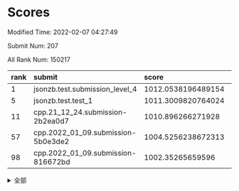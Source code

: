 # Scores

Modified Time: 2022-02-07 04:27:49

Submit Num: 207

All Rank Num: 150217

| rank |               submit               |       score        |       sigma        | pk_num |
| :--- | :--------------------------------- | :----------------- | :----------------- | :----- |
| 1    | jsonzb.test.submission_level_4     | 1012.0538196489154 | 0.7876825326506325 | 2906   |
| 5    | jsonzb.test.test_1                 | 1011.3009820764024 | 0.7882212260206529 | 2905   |
| 11   | cpp.21_12_24.submission-2b2ea0d7   | 1010.896266271928  | 0.7434078559557876 | 2900   |
| 57   | cpp.2022_01_09.submission-5b0e3de2 | 1004.5256238672313 | 0.7273542212221428 | 2904   |
| 98   | cpp.2022_01_09.submission-816672bd | 1002.35265659596   | 0.7155681213396994 | 2901   |


<details>
<summary>全部</summary>

| rank |                 submit                 |       score        |       sigma        | pk_num |
| :--- | :------------------------------------- | :----------------- | :----------------- | :----- |
| 1    | jsonzb.test.submission_level_4         | 1012.0538196489154 | 0.7876825326506325 | 2906   |
| 2    | gobigger.level_3.submission_level_3_4  | 1011.7635924444573 | 0.7599679226335452 | 2900   |
| 3    | gobigger.level_3.submission_level_3_21 | 1011.662078871066  | 0.7665506704534025 | 2905   |
| 4    | gobigger.level_3.submission_level_3_37 | 1011.4594498795706 | 0.7734205817953669 | 2908   |
| 5    | jsonzb.test.test_1                     | 1011.3009820764024 | 0.7882212260206529 | 2905   |
| 6    | gobigger.level_3.submission_level_3_9  | 1011.249170533584  | 0.7945059072375882 | 2904   |
| 7    | gobigger.level_3.submission_level_3_6  | 1011.2140866919696 | 0.7720510055002658 | 2901   |
| 8    | gobigger.level_3.submission_level_3_39 | 1011.1578504020415 | 0.7544685702104998 | 2905   |
| 9    | gobigger.level_3.submission_level_3_13 | 1010.9420526936312 | 0.7576720747826351 | 2908   |
| 10   | gobigger.level_3.submission_level_3_33 | 1010.9122301007574 | 0.7604228834570301 | 2904   |
| 11   | cpp.21_12_24.submission-2b2ea0d7       | 1010.896266271928  | 0.7434078559557876 | 2900   |
| 12   | gobigger.level_3.submission_level_3_5  | 1010.7490887524181 | 0.765550772273035  | 2901   |
| 13   | gobigger.level_3.submission_level_3_48 | 1010.6861092177523 | 0.7551433805747539 | 2896   |
| 14   | gobigger.level_3.submission_level_3_23 | 1010.6762766420809 | 0.7812586168733386 | 2910   |
| 15   | gobigger.level_3.submission_level_3_8  | 1010.6749934983695 | 0.7665984327887704 | 2903   |
| 16   | gobigger.level_3.submission_level_3_17 | 1010.4693524696946 | 0.7548956153718728 | 2903   |
| 17   | gobigger.level_3.submission_level_3_45 | 1010.4143871846057 | 0.7440292338227815 | 2900   |
| 18   | gobigger.level_3.submission_level_3_42 | 1010.407494469681  | 0.7875222655095224 | 2909   |
| 19   | gobigger.level_3.submission_level_3_36 | 1010.4034567468061 | 0.7791021095262757 | 2904   |
| 20   | gobigger.level_3.submission_level_3_32 | 1010.2237225655855 | 0.7701986906434495 | 2903   |
| 21   | gobigger.level_3.submission_level_3_19 | 1010.1543046734942 | 0.7668659478021406 | 2907   |
| 22   | gobigger.level_3.submission_level_3_1  | 1010.1345780305322 | 0.7406759587671042 | 2901   |
| 23   | gobigger.level_3.submission_level_3_31 | 1010.1067994244928 | 0.7548282885826872 | 2907   |
| 24   | gobigger.level_3.submission_level_3_30 | 1010.105635699278  | 0.7659793435781971 | 2903   |
| 25   | gobigger.level_3.submission_level_3_2  | 1010.0711017900137 | 0.7328665693291977 | 2905   |
| 26   | gobigger.level_3.submission_level_3_25 | 1010.0405527837755 | 0.7704695846031401 | 2904   |
| 27   | gobigger.level_3.submission_level_3_29 | 1009.9781024501489 | 0.7637884973432839 | 2900   |
| 28   | gobigger.level_3.submission_level_3_18 | 1009.9127684539643 | 0.7680352872513089 | 2904   |
| 29   | gobigger.level_3.submission_level_3_7  | 1009.8662786726912 | 0.7722817939180198 | 2904   |
| 30   | gobigger.level_3.submission_level_3_22 | 1009.8008227681732 | 0.7695538547058663 | 2906   |
| 31   | gobigger.level_3.submission_level_3_44 | 1009.7204528101902 | 0.7668507805277157 | 2903   |
| 32   | gobigger.level_3.submission_level_3_40 | 1009.6887734432923 | 0.755087632625343  | 2904   |
| 33   | gobigger.level_3.submission_level_3_3  | 1009.5681965904428 | 0.7661560465573857 | 2904   |
| 34   | gobigger.level_3.submission_level_3_46 | 1009.4858501853555 | 0.7437626966343192 | 2905   |
| 35   | gobigger.level_3.submission_level_3_41 | 1009.4634784294784 | 0.7423190958983843 | 2903   |
| 36   | gobigger.level_3.submission_level_3_35 | 1009.4554329141997 | 0.7453482623245586 | 2904   |
| 37   | gobigger.level_3.submission_level_3_38 | 1009.3695676762883 | 0.7579078737003813 | 2900   |
| 38   | gobigger.level_3.submission_level_3_49 | 1009.3479646544984 | 0.7587318905762562 | 2905   |
| 39   | gobigger.level_3.submission_level_3_14 | 1009.3266434423481 | 0.7452166852659817 | 2898   |
| 40   | gobigger.level_3.submission_level_3_12 | 1009.2802754836467 | 0.7685892870977196 | 2898   |
| 41   | gobigger.level_3.submission_level_3_16 | 1009.1105676368916 | 0.7548119938653558 | 2909   |
| 42   | gobigger.level_3.submission_level_3_10 | 1008.9809501453283 | 0.7415689294456911 | 2904   |
| 43   | gobigger.level_3.submission_level_3_11 | 1008.9414681970533 | 0.743461328577416  | 2904   |
| 44   | gobigger.level_3.submission_level_3_0  | 1008.9411973935364 | 0.7630005874748824 | 2904   |
| 45   | gobigger.level_3.submission_level_3_15 | 1008.9200457538635 | 0.7274416884134014 | 2897   |
| 46   | gobigger.level_3.submission_level_3_28 | 1008.9171891517301 | 0.7462294108385528 | 2900   |
| 47   | gobigger.level_3.submission_level_3_47 | 1008.8800265191676 | 0.7435832773474079 | 2901   |
| 48   | gobigger.level_3.submission_level_3_26 | 1008.8639696508695 | 0.7250888570809295 | 2900   |
| 49   | gobigger.level_3.submission_level_3_43 | 1008.8185319221246 | 0.7435727547302778 | 2907   |
| 50   | gobigger.level_3.submission_level_3_24 | 1008.7945838074982 | 0.7744108007412563 | 2902   |
| 51   | gobigger.level_3.submission_level_3_27 | 1008.6039081484779 | 0.7372643218003061 | 2903   |
| 52   | gobigger.level_3.submission_level_3_34 | 1008.4502292434688 | 0.7421966263710369 | 2904   |
| 53   | gobigger.level_3.submission_level_3_20 | 1008.2699344088109 | 0.7389141453466544 | 2902   |
| 54   | gobigger.level_1.submission_level_1_42 | 1004.7316102081344 | 0.7247852804080107 | 2901   |
| 55   | gobigger.level_1.submission_level_1_39 | 1004.7282020078612 | 0.7327552501630324 | 2902   |
| 56   | gobigger.level_1.submission_level_1_8  | 1004.5627687725154 | 0.7068536846011811 | 2905   |
| 57   | cpp.2022_01_09.submission-5b0e3de2     | 1004.5256238672313 | 0.7273542212221428 | 2904   |
| 58   | gobigger.level_1.submission_level_1_21 | 1004.4219249975639 | 0.7182044482032857 | 2900   |
| 59   | gobigger.level_1.submission_level_1_15 | 1004.3596863395306 | 0.7165243693983847 | 2906   |
| 60   | gobigger.level_1.submission_level_1_41 | 1004.3296982147978 | 0.7040884020242492 | 2902   |
| 61   | gobigger.level_1.submission_level_1_23 | 1004.3001396113482 | 0.7062795519082201 | 2904   |
| 62   | gobigger.level_1.submission_level_1_47 | 1004.2995704648548 | 0.7176489025194615 | 2899   |
| 63   | gobigger.level_1.submission_level_1_20 | 1004.1541353756578 | 0.7163308152309935 | 2901   |
| 64   | gobigger.level_1.submission_level_1_27 | 1004.1142931253237 | 0.715731260604923  | 2901   |
| 65   | gobigger.level_1.submission_level_1_14 | 1004.1109714698524 | 0.723923875204431  | 2900   |
| 66   | gobigger.level_1.submission_level_1_46 | 1003.971213410992  | 0.7175081792048609 | 2905   |
| 67   | gobigger.level_1.submission_level_1_49 | 1003.9685768316193 | 0.7152209045350955 | 2906   |
| 68   | gobigger.level_1.submission_level_1_19 | 1003.9080107802544 | 0.7195925753985972 | 2901   |
| 69   | gobigger.level_1.submission_level_1_24 | 1003.8224783048549 | 0.7193359555061369 | 2904   |
| 70   | gobigger.level_1.submission_level_1_34 | 1003.76818444861   | 0.7194292126332823 | 2898   |
| 71   | gobigger.level_1.submission_level_1_10 | 1003.745236178112  | 0.7201289413005314 | 2899   |
| 72   | gobigger.level_1.submission_level_1_29 | 1003.6816080055212 | 0.7132145319972458 | 2903   |
| 73   | gobigger.level_1.submission_level_1_12 | 1003.6608302411016 | 0.7122550575024513 | 2899   |
| 74   | gobigger.level_1.submission_level_1_32 | 1003.6523070763517 | 0.7010099923997077 | 2902   |
| 75   | gobigger.level_1.submission_level_1_17 | 1003.6269408930713 | 0.7150873526825073 | 2908   |
| 76   | gobigger.level_1.submission_level_1_44 | 1003.6128237777391 | 0.7122849412360568 | 2904   |
| 77   | gobigger.level_1.submission_level_1_13 | 1003.5680246215255 | 0.7128421807930333 | 2899   |
| 78   | gobigger.level_1.submission_level_1_35 | 1003.5476906519594 | 0.7124152505193941 | 2901   |
| 79   | gobigger.level_1.submission_level_1_16 | 1003.5208253984047 | 0.7019953983103429 | 2906   |
| 80   | gobigger.level_1.submission_level_1_40 | 1003.5107047956251 | 0.7001124490885352 | 2907   |
| 81   | gobigger.level_1.submission_level_1_33 | 1003.4663738268898 | 0.7166400849056516 | 2902   |
| 82   | gobigger.level_1.submission_level_1_6  | 1003.4606449209897 | 0.7247864904441832 | 2904   |
| 83   | gobigger.level_1.submission_level_1_1  | 1003.347683119563  | 0.7177909294140336 | 2903   |
| 84   | gobigger.level_1.submission_level_1_18 | 1003.3319656976207 | 0.7199336583579208 | 2905   |
| 85   | gobigger.level_1.submission_level_1_48 | 1003.290786020802  | 0.7101623961469056 | 2903   |
| 86   | gobigger.level_1.submission_level_1_11 | 1003.1907200655475 | 0.7138496010366747 | 2901   |
| 87   | gobigger.level_1.submission_level_1_37 | 1003.0371106231729 | 0.7012552955334999 | 2903   |
| 88   | gobigger.level_1.submission_level_1_25 | 1002.9465599782358 | 0.7208970487466544 | 2902   |
| 89   | gobigger.level_1.submission_level_1_31 | 1002.9318647557496 | 0.706851474256668  | 2906   |
| 90   | gobigger.level_1.submission_level_1_0  | 1002.9186279603863 | 0.7293858341661077 | 2907   |
| 91   | gobigger.level_1.submission_level_1_30 | 1002.8683205027231 | 0.7092693103749178 | 2909   |
| 92   | gobigger.level_1.submission_level_1_2  | 1002.8385173284639 | 0.7178064589476266 | 2902   |
| 93   | gobigger.level_1.submission_level_1_9  | 1002.717414304945  | 0.708641913691219  | 2902   |
| 94   | gobigger.level_1.submission_level_1_3  | 1002.5994106764357 | 0.7217139119133239 | 2904   |
| 95   | gobigger.level_1.submission_level_1_38 | 1002.5323061816771 | 0.7085400961114896 | 2902   |
| 96   | gobigger.level_1.submission_level_1_22 | 1002.4046804329441 | 0.7216201233388144 | 2901   |
| 97   | gobigger.level_1.submission_level_1_43 | 1002.3874876759113 | 0.7058456806165031 | 2908   |
| 98   | cpp.2022_01_09.submission-816672bd     | 1002.35265659596   | 0.7155681213396994 | 2901   |
| 99   | gobigger.level_1.submission_level_1_28 | 1002.3000096948944 | 0.715099013272715  | 2904   |
| 100  | gobigger.level_1.submission_level_1_45 | 1002.2915003381635 | 0.7120851141556398 | 2899   |
| 101  | gobigger.level_1.submission_level_1_5  | 1002.2790277458766 | 0.7151874794594312 | 2896   |
| 102  | gobigger.level_1.submission_level_1_36 | 1002.0826715681898 | 0.7093573407950287 | 2904   |
| 103  | gobigger.level_1.submission_level_1_4  | 1002.059670332286  | 0.7140693246640251 | 2903   |
| 104  | gobigger.level_1.submission_level_1_7  | 1002.0037770442963 | 0.7155717576838637 | 2901   |
| 105  | gobigger.level_1.submission_level_1_26 | 1001.5863669890538 | 0.7205508304197475 | 2900   |
| 106  | gobigger.random.submission_random_25   | 997.1897849317978  | 0.6879021480918874 | 2903   |
| 107  | gobigger.random.submission_random_44   | 997.1309591480523  | 0.7040021724645434 | 2906   |
| 108  | gobigger.random.submission_random_1    | 996.993160940901   | 0.7031690214555092 | 2901   |
| 109  | gobigger.random.submission_random_11   | 996.8817236137618  | 0.7189875882106499 | 2903   |
| 110  | gobigger.random.submission_random_48   | 996.7699245039053  | 0.721114957201073  | 2906   |
| 111  | gobigger.random.submission_random_32   | 996.7356223409803  | 0.711579481902534  | 2901   |
| 112  | gobigger.random.submission_random_38   | 996.6319438136801  | 0.7129301335929482 | 2903   |
| 113  | gobigger.random.submission_random_30   | 996.5684270655324  | 0.7182195853292163 | 2909   |
| 114  | gobigger.random.submission_random_24   | 996.5224139241338  | 0.7080928874538168 | 2902   |
| 115  | gobigger.random.submission_random_47   | 996.5139363189652  | 0.7047220593485837 | 2906   |
| 116  | gobigger.random.submission_random_41   | 996.4824039939193  | 0.7024343929970718 | 2901   |
| 117  | gobigger.random.submission_random_8    | 996.4047391637084  | 0.7074787376885099 | 2905   |
| 118  | gobigger.random.submission_random_27   | 996.3760729461588  | 0.7030990705448393 | 2902   |
| 119  | gobigger.random.submission_random_40   | 996.3701107355611  | 0.7098160204084382 | 2899   |
| 120  | gobigger.random.submission_random_16   | 996.3609283867256  | 0.7105945702664599 | 2903   |
| 121  | gobigger.random.submission_random_9    | 996.2797191040177  | 0.722601065267407  | 2900   |
| 122  | gobigger.random.submission_random_6    | 996.2748501937485  | 0.6980815751364858 | 2905   |
| 123  | gobigger.random.submission_random_39   | 996.2728851737902  | 0.7274395903466828 | 2898   |
| 124  | gobigger.random.submission_random_37   | 996.2637016545791  | 0.714715365636028  | 2908   |
| 125  | gobigger.random.submission_random_23   | 996.2572461658619  | 0.7222880849155889 | 2906   |
| 126  | gobigger.random.submission_random_36   | 996.1727219954333  | 0.7083298597044299 | 2903   |
| 127  | gobigger.random.submission_random_22   | 996.1646052807265  | 0.7146250773541528 | 2904   |
| 128  | gobigger.random.submission_random_14   | 996.1643690414198  | 0.7124355716508386 | 2897   |
| 129  | gobigger.random.submission_random_43   | 996.1357782369796  | 0.7140061618384577 | 2906   |
| 130  | gobigger.random.submission_random_17   | 995.9682713531577  | 0.7094128001038711 | 2900   |
| 131  | gobigger.random.submission_random_4    | 995.9664783894815  | 0.7121898620370855 | 2900   |
| 132  | gobigger.random.submission_random_45   | 995.9370479541251  | 0.7125080145316575 | 2901   |
| 133  | gobigger.random.submission_random_46   | 995.9089167631079  | 0.7180391109553297 | 2903   |
| 134  | gobigger.random.submission_random_49   | 995.8878860051426  | 0.7175545637533571 | 2912   |
| 135  | gobigger.random.submission_random_20   | 995.8305922948582  | 0.7150530418407175 | 2901   |
| 136  | gobigger.random.submission_random_21   | 995.7723229530728  | 0.714668663015949  | 2897   |
| 137  | gobigger.random.submission_random_42   | 995.746962052618   | 0.702828789181164  | 2904   |
| 138  | gobigger.random.submission_random_13   | 995.6947762964973  | 0.713144679868193  | 2901   |
| 139  | gobigger.random.submission_random_26   | 995.6923802370635  | 0.7192773043203657 | 2900   |
| 140  | gobigger.random.submission_random_33   | 995.6833039546989  | 0.7325108757191201 | 2900   |
| 141  | gobigger.random.submission_random_18   | 995.6827561352578  | 0.7100080638807481 | 2905   |
| 142  | gobigger.random.submission_random_12   | 995.5873946214759  | 0.7397381148000325 | 2905   |
| 143  | gobigger.random.submission_random_5    | 995.5244418072277  | 0.7109292164435366 | 2905   |
| 144  | gobigger.random.submission_random_19   | 995.5004375895651  | 0.7095250594211037 | 2902   |
| 145  | gobigger.random.submission_random_31   | 995.4848801951115  | 0.7192172851739156 | 2906   |
| 146  | gobigger.random.submission_random_3    | 995.4033607733403  | 0.7107306248698267 | 2903   |
| 147  | gobigger.random.submission_random_35   | 995.3442520586133  | 0.7025489461536619 | 2896   |
| 148  | gobigger.random.submission_random_7    | 995.3404034025259  | 0.7236727978305005 | 2904   |
| 149  | gobigger.random.submission_random_29   | 995.2915559687298  | 0.7079539175110013 | 2901   |
| 150  | gobigger.random.submission_random_2    | 995.1647743354504  | 0.7132448860711572 | 2903   |
| 151  | gobigger.random.submission_random_34   | 995.1299470423663  | 0.7150653205259984 | 2905   |
| 152  | gobigger.random.submission_random_0    | 995.0841036744368  | 0.7090114243198006 | 2902   |
| 153  | gobigger.random.submission_random_10   | 995.0113817350602  | 0.7123282250059753 | 2903   |
| 154  | gobigger.random.submission_random_28   | 994.8706421917017  | 0.7261386170431736 | 2902   |
| 155  | gobigger.random.submission_random_15   | 994.6350101559356  | 0.7241118161410902 | 2901   |
| 156  | gobigger.level_2.submission_level_2_21 | 994.2579046242988  | 0.7275093896360699 | 2901   |
| 157  | gobigger.level_2.submission_level_2_49 | 994.1485168014083  | 0.729393789925133  | 2900   |
| 158  | gobigger.level_2.submission_level_2_37 | 993.4848015012369  | 0.7399847447715091 | 2906   |
| 159  | gobigger.level_2.submission_level_2_1  | 993.4823815968106  | 0.7365013698269239 | 2901   |
| 160  | gobigger.level_2.submission_level_2_41 | 993.2633462654021  | 0.7304931596189194 | 2900   |
| 161  | gobigger.level_2.submission_level_2_25 | 993.2577867920804  | 0.7317365543608086 | 2904   |
| 162  | gobigger.level_2.submission_level_2_38 | 993.110023464108   | 0.7326834186258371 | 2905   |
| 163  | gobigger.level_2.submission_level_2_42 | 993.025232842438   | 0.7471676725050982 | 2901   |
| 164  | gobigger.level_2.submission_level_2_29 | 992.953633014669   | 0.728655146092899  | 2904   |
| 165  | gobigger.level_2.submission_level_2_4  | 992.8891033713987  | 0.7402151020279961 | 2902   |
| 166  | gobigger.level_2.submission_level_2_19 | 992.835597224709   | 0.7401687921332669 | 2905   |
| 167  | gobigger.level_2.submission_level_2_44 | 992.7830829109201  | 0.7306342534794181 | 2901   |
| 168  | gobigger.level_2.submission_level_2_33 | 992.7605726847679  | 0.7563559715888195 | 2901   |
| 169  | gobigger.level_2.submission_level_2_9  | 992.7333242675234  | 0.7327393637633896 | 2896   |
| 170  | gobigger.level_2.submission_level_2_39 | 992.6511290716816  | 0.7510359671284662 | 2898   |
| 171  | gobigger.level_2.submission_level_2_47 | 992.592801508797   | 0.727282469288461  | 2900   |
| 172  | gobigger.level_2.submission_level_2_0  | 992.5244753806767  | 0.7434129299080797 | 2901   |
| 173  | gobigger.level_2.submission_level_2_48 | 992.5160297846891  | 0.7322097617083996 | 2902   |
| 174  | gobigger.level_2.submission_level_2_14 | 992.4893284854469  | 0.7524489697812481 | 2907   |
| 175  | gobigger.level_2.submission_level_2_18 | 992.36954953362    | 0.7514401151582638 | 2900   |
| 176  | gobigger.level_2.submission_level_2_5  | 992.2006177916279  | 0.745250866296816  | 2899   |
| 177  | gobigger.level_2.submission_level_2_16 | 992.1306633276362  | 0.7466494308756922 | 2903   |
| 178  | gobigger.level_2.submission_level_2_43 | 992.0917943485516  | 0.7399703024986773 | 2904   |
| 179  | gobigger.level_2.submission_level_2_31 | 992.086665710271   | 0.7409653673888859 | 2898   |
| 180  | gobigger.level_2.submission_level_2_34 | 992.0619311751444  | 0.7417133243169538 | 2905   |
| 181  | gobigger.level_2.submission_level_2_24 | 991.9089410374664  | 0.7406389297600328 | 2898   |
| 182  | gobigger.level_2.submission_level_2_23 | 991.8830531321024  | 0.7506431341188402 | 2901   |
| 183  | gobigger.level_2.submission_level_2_15 | 991.8027076478086  | 0.7371357750708034 | 2901   |
| 184  | gobigger.level_2.submission_level_2_17 | 991.6820724251653  | 0.7699860080052132 | 2904   |
| 185  | gobigger.level_2.submission_level_2_11 | 991.6096261953217  | 0.750233820520109  | 2899   |
| 186  | gobigger.level_2.submission_level_2_3  | 991.5946039126005  | 0.7758068241392604 | 2901   |
| 187  | gobigger.level_2.submission_level_2_7  | 991.5898512583453  | 0.7559860113895716 | 2906   |
| 188  | gobigger.level_2.submission_level_2_36 | 991.5625618895701  | 0.7515037370940848 | 2897   |
| 189  | gobigger.level_2.submission_level_2_40 | 991.5555895685137  | 0.746443009545829  | 2906   |
| 190  | gobigger.level_2.submission_level_2_45 | 991.5232138605559  | 0.7429039395329989 | 2906   |
| 191  | gobigger.level_2.submission_level_2_6  | 991.5075448468913  | 0.7514994619965268 | 2903   |
| 192  | gobigger.level_2.submission_level_2_12 | 991.4699286875269  | 0.7630420728854694 | 2906   |
| 193  | gobigger.level_2.submission_level_2_10 | 991.3637180411691  | 0.75658809128284   | 2902   |
| 194  | gobigger.level_2.submission_level_2_28 | 991.3393483568542  | 0.7523622202333548 | 2898   |
| 195  | gobigger.level_2.submission_level_2_30 | 991.2839942653135  | 0.7679009835311784 | 2900   |
| 196  | gobigger.level_2.submission_level_2_13 | 991.2655651953763  | 0.7513634241680978 | 2902   |
| 197  | gobigger.level_2.submission_level_2_27 | 991.1939284547775  | 0.7416004202774344 | 2899   |
| 198  | gobigger.level_2.submission_level_2_35 | 990.9735481957857  | 0.7548854500326215 | 2902   |
| 199  | gobigger.level_2.submission_level_2_26 | 990.8374626645908  | 0.7678729379690026 | 2902   |
| 200  | gobigger.level_2.submission_level_2_2  | 990.82241485155    | 0.7584672664332672 | 2908   |
| 201  | gobigger.level_2.submission_level_2_22 | 990.8207256325633  | 0.7659956452295601 | 2907   |
| 202  | gobigger.level_2.submission_level_2_32 | 990.7139818139099  | 0.764235923904846  | 2902   |
| 203  | gobigger.level_2.submission_level_2_8  | 990.4614296817889  | 0.7767002855792102 | 2904   |
| 204  | gobigger.level_2.submission_level_2_20 | 990.3562976745213  | 0.7640482747097701 | 2909   |
| 205  | gobigger.level_2.submission_level_2_46 | 990.1396209572187  | 0.7691260403471499 | 2898   |
| 206  | gobigger.none.submission_none_0        | 977.5330080347492  | 1.4535907597725428 | 2908   |
| 207  | gobigger.none.submission_none_1        | 974.2337811314327  | 1.6816719566430907 | 2903   |

</details>